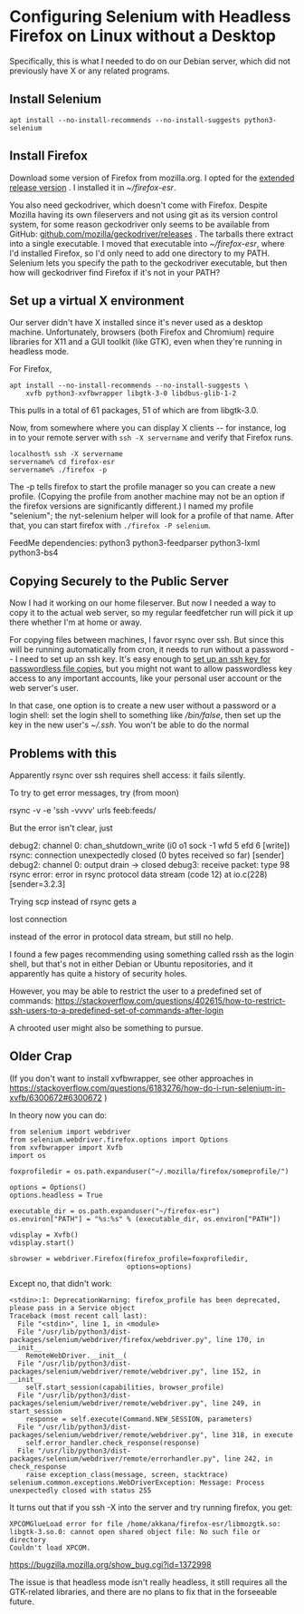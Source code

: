 # Configuring Selenium with Headless Firefox on Linux without a Desktop

Specifically, this is what I needed to do on our Debian server,
which did not previously have X or any related programs.


## Install Selenium

```
apt install --no-install-recommends --no-install-suggests python3-selenium
```

## Install Firefox

Download some version of Firefox from mozilla.org.
I opted for the
[extended release version](https://www.mozilla.org/en-US/firefox/all/#firefox-desktop-esr) .
I installed it in *~/firefox-esr*.

You also need geckodriver, which doesn't come with Firefox.
Despite Mozilla having its own fileservers and not using git as
its version control system, for some reason geckodriver only seems
to be available from GitHub:
[github.com/mozilla/geckodriver/releases](https://github.com/mozilla/geckodriver/releases) .
The tarballs there extract into a single executable.
I moved that executable into *~/firefox-esr*, where I'd installed Firefox,
so I'd only need to add one directory to my PATH. Selenium lets you
specify the path to the geckodriver executable, but then how will
geckodriver find Firefox if it's not in your PATH?


## Set up a virtual X environment

Our server didn't have X installed since it's never used as a desktop
machine.
Unfortunately, browsers (both Firefox and Chromium)
require libraries for X11 and a GUI toolkit (like GTK),
even when they're running in headless mode.

For Firefox,

```
apt install --no-install-recommends --no-install-suggests \
    xvfb python3-xvfbwrapper libgtk-3-0 libdbus-glib-1-2
```

This pulls in a total of 61 packages, 51 of which are from libgtk-3.0.

Now, from somewhere where you can display
X clients -- for instance, log in to your remote server with
`ssh -X servername`
and verify that Firefox runs.

```
localhost% ssh -X servername
servername% cd firefox-esr
servername% ./firefox -p
```

The -p tells firefox to start the profile manager so you can create a
new profile. (Copying the profile from another machine may not be an
option if the firefox versions are significantly different.)
I named my profile "selenium"; the nyt-selenium helper will
look for a profile of that name. After that, you can start firefox
with `./firefox -P selenium`.




FeedMe dependencies:
python3 python3-feedparser python3-lxml python3-bs4




## Copying Securely to the Public Server

Now I had it working on our home fileserver. But now I needed a way
to copy it to the actual web server, so my regular feedfetcher run
will pick it up there whether I'm at home or away.

For copying files between machines, I favor rsync over ssh.
But since this will be running automatically from cron, it needs
to run without a password -- I need to set up an ssh key.
It's easy enough to
[set up an ssh key for passwordless file
copies](https://shallowsky.com/blog/linux/ssh-keys-passwordless.html),
but you might not want to allow passwordless key access to any
important accounts, like your personal user account or the web server's user.

In that case, one option is to create a new user without a password
or a login shell:
set the login shell to something like */bin/false*, then set up the
key in the new user's *~/.ssh*. You won't be able to do the normal


## Problems with this

Apparently rsync over ssh requires shell access: it fails silently.

To try to get error messages, try (from moon)

rsync -v  -e 'ssh -vvvv' urls feeb:feeds/

But the error isn't clear, just

debug2: channel 0: chan_shutdown_write (i0 o1 sock -1 wfd 5 efd 6 [write])
rsync: connection unexpectedly closed (0 bytes received so far) [sender]
debug2: channel 0: output drain -> closed
debug3: receive packet: type 98
rsync error: error in rsync protocol data stream (code 12) at io.c(228) [sender=3.2.3]

Trying scp instead of rsync gets a

lost connection

instead of the error in protocol data stream, but still no help.

I found a few pages recommending using something called rssh as the
login shell, but that's not in either Debian or Ubuntu repositories,
and it apparently has quite a history of security holes.

However, you may be able to restrict the user to a predefined set
of commands:
https://stackoverflow.com/questions/402615/how-to-restrict-ssh-users-to-a-predefined-set-of-commands-after-login

A chrooted user might also be something to pursue.



## Older Crap

(If you don't want to install xvfbwrapper, see other approaches in
https://stackoverflow.com/questions/6183276/how-do-i-run-selenium-in-xvfb/6300672#6300672 )

In theory now you can do:

```
from selenium import webdriver
from selenium.webdriver.firefox.options import Options
from xvfbwrapper import Xvfb
import os

foxprofiledir = os.path.expanduser("~/.mozilla/firefox/someprofile/")

options = Options()
options.headless = True

executable_dir = os.path.expanduser("~/firefox-esr")
os.environ["PATH"] = "%s:%s" % (executable_dir, os.environ["PATH"])

vdisplay = Xvfb()
vdisplay.start()

sbrowser = webdriver.Firefox(firefox_profile=foxprofiledir,
                             options=options)
```

Except no, that didn't work:

```
<stdin>:1: DeprecationWarning: firefox_profile has been deprecated, please pass in a Service object
Traceback (most recent call last):
  File "<stdin>", line 1, in <module>
  File "/usr/lib/python3/dist-packages/selenium/webdriver/firefox/webdriver.py", line 170, in __init__
    RemoteWebDriver.__init__(
  File "/usr/lib/python3/dist-packages/selenium/webdriver/remote/webdriver.py", line 152, in __init__
    self.start_session(capabilities, browser_profile)
  File "/usr/lib/python3/dist-packages/selenium/webdriver/remote/webdriver.py", line 249, in start_session
    response = self.execute(Command.NEW_SESSION, parameters)
  File "/usr/lib/python3/dist-packages/selenium/webdriver/remote/webdriver.py", line 318, in execute
    self.error_handler.check_response(response)
  File "/usr/lib/python3/dist-packages/selenium/webdriver/remote/errorhandler.py", line 242, in check_response
    raise exception_class(message, screen, stacktrace)
selenium.common.exceptions.WebDriverException: Message: Process unexpectedly closed with status 255

```

It turns out that if you ssh -X into the server and try running firefox,
you get:

```
XPCOMGlueLoad error for file /home/akkana/firefox-esr/libmozgtk.so:
libgtk-3.so.0: cannot open shared object file: No such file or directory
Couldn't load XPCOM.
```

https://bugzilla.mozilla.org/show_bug.cgi?id=1372998

The issue is that headless mode isn't really headless, it still requires
all the GTK-related libraries, and there are no plans to fix that
in the forseeable future.
